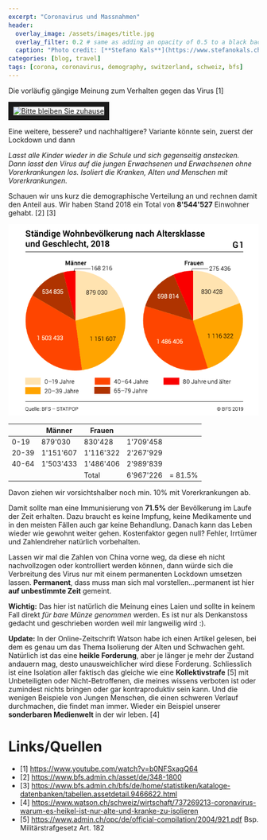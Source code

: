 ```yaml
---
excerpt: "Coronavirus und Massnahmen"
header:
  overlay_image: /assets/images/title.jpg
  overlay_filter: 0.2 # same as adding an opacity of 0.5 to a black background
  caption: "Photo credit: [**Stefano Kals**](https://www.stefanokals.ch)"
categories: [blog, travel]
tags: [corona, coronavirus, demography, switzerland, schweiz, bfs]
---
```


Die vorläufig gängige Meinung zum Verhalten gegen das Virus [1]

<a href="https://www.youtube.com/watch?feature=player_embedded&v=b0NFSxagQ64
" target="_blank"><img src="https://img.youtube.com/vi/b0NFSxagQ64/0.jpg" 
alt="Bitte bleiben Sie zuhause" width="360" height="240" border="10" /></a>

Eine weitere, bessere? und nachhaltigere? Variante könnte sein, zuerst der Lockdown und dann

*Lasst alle Kinder wieder in die Schule und sich gegenseitig anstecken. Dann lasst den Virus auf die jungen Erwachsenen und Erwachsenen ohne Vorerkrankungen los. Isoliert die Kranken, Alten und Menschen mit Vorerkrankungen.*

Schauen wir uns kurz die demographische Verteilung an und rechnen damit den Anteil aus. Wir haben Stand 2018 ein Total von **8'544'527** Einwohner gehabt. [2] [3]

![Demographie Schweiz](/assets/images/coronavirus/CH_Bevoelkerung.png)

|       | Männer    | Frauen    |           |         |
|-------|-----------|-----------|-----------|---------|
| 0-19  | 879'030   | 830'428   | 1'709'458 |         |
| 20-39 | 1'151'607 | 1'116'322 | 2'267'929 |         |
| 40-64 | 1'503'433 | 1'486'406 | 2'989'839 |         |
|       |           | Total     | 6'967'226 | = 81.5% |

Davon ziehen wir vorsichtshalber noch min. 10% mit Vorerkrankungen ab.

Damit sollte man eine Immunisierung von **71.5%** der Bevölkerung im Laufe der Zeit erhalten. Dazu braucht es keine Impfung, keine Medikamente und in den meisten Fällen auch gar keine Behandlung. Danach kann das Leben wieder wie gewohnt weiter gehen. Kostenfaktor gegen null? Fehler, Irrtümer und Zahlendreher natürlich vorbehalten.

Lassen wir mal die Zahlen von China vorne weg, da diese eh nicht nachvollzogen oder kontrolliert werden können, dann würde sich die Verbreitung des Virus nur mit einem permanenten Lockdown umsetzen lassen. **Permanent**, dass muss man sich mal vorstellen...permanent ist hier **auf unbestimmte Zeit** gemeint.

**Wichtig:** Das hier ist natürlich die Meinung eines Laien und sollte in keinem Fall direkt *für bare Münze genommen* werden. Es ist nur als Denkanstoss gedacht und geschrieben worden weil mir langweilig wird :).

**Update:** In der Online-Zeitschrift Watson habe ich einen Artikel gelesen, bei dem es genau um das Thema Isolierung der Alten und Schwachen geht. Natürlich ist das eine **heikle Forderung**, aber je länger je mehr der Zustand andauern mag, desto unausweichlicher wird diese Forderung. Schliesslich ist eine Isolation aller faktisch das gleiche wie eine **Kollektivstrafe** [5] mit Unbeteiligten oder Nicht-Betroffenen, die meines wissens verboten ist oder zumindest nichts bringen oder gar kontraproduktiv sein kann. Und die wenigen Beispiele von Jungen Menschen, die einen schweren Verlauf durchmachen, die findet man immer. Wieder ein Beispiel unserer **sonderbaren Medienwelt** in der wir leben. [4]

# Links/Quellen
* [1] <https://www.youtube.com/watch?v=b0NFSxagQ64>
* [2] <https://www.bfs.admin.ch/asset/de/348-1800>
* [3] <https://www.bfs.admin.ch/bfs/de/home/statistiken/kataloge-datenbanken/tabellen.assetdetail.9466622.html>
* [4] <https://www.watson.ch/schweiz/wirtschaft/737269213-coronavirus-warum-es-heikel-ist-nur-alte-und-kranke-zu-isolieren>
* [5] <https://www.admin.ch/opc/de/official-compilation/2004/921.pdf> Bsp. Militärstrafgesetz Art. 182